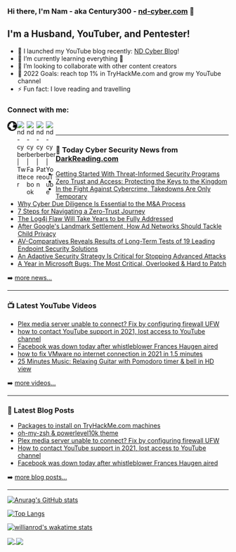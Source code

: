 ### Hi there, I'm Nam - aka Century300 - [nd-cyber.com][website] 👋 

## I'm a Husband, YouTuber, and Pentester!

- 🔭 I launched my YouTube blog recently: [ND Cyber Blog][youtube]!
- 🌱 I’m currently learning everything 🤣
- 👯 I’m looking to collaborate with other content creators
- 🥅 2022 Goals: reach top 1% in TryHackMe.com and grow my YouTube channel
- ⚡ Fun fact: I love reading and travelling

### Connect with me:

[<img align="left" alt="nd-cyber.com" width="22px" src="https://raw.githubusercontent.com/iconic/open-iconic/master/svg/globe.svg" />][website]
[<img align="left" alt="nd-cyber | Twitter" width="22px" src="https://cdn.jsdelivr.net/npm/simple-icons@v3/icons/twitter.svg" />][twitter]
[<img align="left" alt="nd-cyber | Facebook" width="22px" src="https://cdn.jsdelivr.net/npm/simple-icons@v3/icons/facebook.svg" />][facebook]
[<img align="left" alt="nd-cyber | Patreon" width="22px" src="https://cdn.jsdelivr.net/npm/simple-icons@v3/icons/patreon.svg" />][patreon]
[<img align="left" alt="nd-cyber | YouTube" width="22px" src="https://cdn.jsdelivr.net/npm/simple-icons@v3/icons/youtube.svg" />][youtube]

<br />

---
### 📰 Today Cyber Security News from [DarkReading.com](https://DarkReading.com)

<!-- DARKREADING:START -->
- [Getting Started With Threat-Informed Security Programs](https://www.darkreading.com/edge-articles/getting-started-with-threat-informed-security-programs)
- [Zero Trust and Access: Protecting the Keys to the Kingdom](https://www.darkreading.com/operations/zero-trust-and-access-protecting-the-keys-to-the-kingdom)
- [In the Fight Against Cybercrime, Takedowns Are Only Temporary](https://www.darkreading.com/threat-intelligence/takedowns-prove-temporary-tactic-in-cybercrime-fight)
- [Why Cyber Due Diligence Is Essential to the M&amp;A Process](https://www.darkreading.com/vulnerabilities-threats/why-cyber-due-diligence-is-essential-to-the-m-a-process)
- [7 Steps for Navigating a Zero-Trust Journey](https://www.darkreading.com/edge-slideshows/7-steps-for-navigating-a-zero-trust-journey-)
- [The Log4j Flaw Will Take Years to be Fully Addressed](https://www.darkreading.com/tech-trends/the-log4j-flaw-will-take-years-to-be-fully-addressed)
- [After Google&#39;s Landmark Settlement, How Ad Networks Should Tackle Child Privacy](https://www.darkreading.com/endpoint/after-google-s-landmark-settlement-how-ad-networks-should-tackle-child-privacy)
- [AV-Comparatives Reveals Results of Long-Term Tests of 19 Leading Endpoint Security Solutions](https://www.darkreading.com/endpoint/av-comparatives-reveals-results-of-long-term-tests-of-19-leading-endpoint-security-solutions)
- [An Adaptive Security Strategy Is Critical for Stopping Advanced Attacks](https://www.darkreading.com/vulnerabilities-threats/an-adaptive-security-strategy-is-critical-for-stopping-advanced-attacks)
- [A Year in Microsoft Bugs: The Most Critical, Overlooked &amp; Hard to Patch](https://www.darkreading.com/threat-intelligence/a-year-in-microsoft-bugs-the-most-critical-overlooked-and-hard-to-patch)
<!-- DARKREADING:END -->

➡️ [more news...](https://www.darkreading.com/)

---
### 📺 Latest YouTube Videos

<!-- YOUTUBE:START -->
- [Plex media server unable to connect? Fix by configuring firewall UFW](https://www.youtube.com/watch?v=-UTHUouiSVQ)
- [how to contact YouTube support in 2021, lost access to YouTube channel](https://www.youtube.com/watch?v=dQu735Nmp14)
- [Facebook was down today after whistleblower Frances Haugen aired](https://www.youtube.com/watch?v=fKoa-SPk9FM)
- [how to fix VMware no internet connection in 2021 in 1.5 minutes](https://www.youtube.com/watch?v=7UwhtDtHgOc)
- [25 Minutes Music: Relaxing Guitar with Pomodoro timer &amp; bell in HD view](https://www.youtube.com/watch?v=Wq8ZsjbbypE)
<!-- YOUTUBE:END -->

➡️ [more videos...](https://www.youtube.com/channel/UCVsmmOPP9L42oTOlpYtojGQ/featured)

---
### 📕 Latest Blog Posts

<!-- BLOG-POST-LIST:START -->
- [Packages to install on TryHackMe.com machines](https://nd-cyber.com/packages-to-install-on-tryhackme-com-machines)
- [oh-my-zsh &amp; powerlevel10k theme](https://nd-cyber.com/oh-my-zsh-powerlevel10k-theme)
- [Plex media server unable to connect? Fix by configuring firewall UFW](https://nd-cyber.com/plex-media-server-unable-to-connect-fix-by-configuring-firewall-ufw)
- [How to contact YouTube support in 2021, lost access to YouTube channel](https://nd-cyber.com/how-to-contact-youtube-support-in-2021-lost-access-to-youtube-channel)
- [Facebook was down today after whistleblower Frances Haugen aired](https://nd-cyber.com/facebook-was-down-today-after-whistleblower-frances-haugen-aired)
<!-- BLOG-POST-LIST:END -->

➡️ [more blog posts...](https://nd-cyber.com/blog)

---
[![Anurag's GitHub stats](https://github-readme-stats.vercel.app/api?username=Century300&show_icons=true&theme=radical&count_private=true)](https://github.com/anuraghazra/github-readme-stats)

[![Top Langs](https://github-readme-stats.vercel.app/api/top-langs/?username=Century300&langs_count=10&layout=compact)](https://github.com/anuraghazra/github-readme-stats)

[![willianrod's wakatime stats](https://github-readme-stats.vercel.app/api/wakatime?username=Century300)](https://github.com/anuraghazra/github-readme-stats)

<a href="https://github.com/anuraghazra/github-readme-stats">
  <img align="center" src="https://github-readme-stats.vercel.app/api/pin/?username=anuraghazra&repo=github-readme-stats" />
</a>
<a href="https://github.com/anuraghazra/convoychat">
  <img align="center" src="https://github-readme-stats.vercel.app/api/pin/?username=anuraghazra&repo=convoychat" />
</a>

[website]: (https://nd-cyber.com){target="_blank"}
[twitter]: https://twitter.com/nd_cybersec
[youtube]: https://www.youtube.com/channel/UCVsmmOPP9L42oTOlpYtojGQ
[facebook]: https://www.facebook.com/ndcyber
[patreon]: https://www.patreon.com/NDcyber
